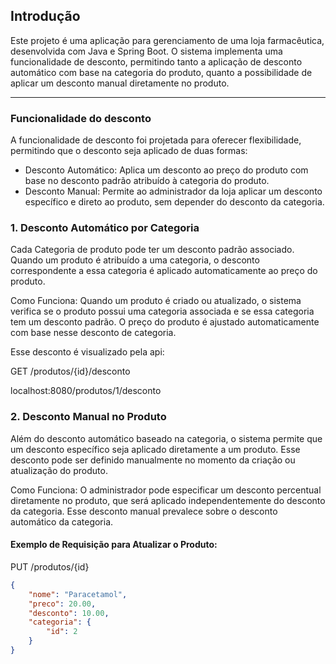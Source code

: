## Introdução
Este projeto é uma aplicação para gerenciamento de uma loja farmacêutica, desenvolvida com Java e Spring Boot. O sistema implementa uma funcionalidade de desconto, permitindo tanto a aplicação de desconto automático com base na categoria do produto, quanto a possibilidade de aplicar um desconto manual diretamente no produto.

---
### Funcionalidade do desconto

A funcionalidade de desconto foi projetada para oferecer flexibilidade, permitindo que o desconto seja aplicado de duas formas:

* Desconto Automático: Aplica um desconto ao preço do produto com base no desconto padrão atribuído à categoria do produto.
* Desconto Manual: Permite ao administrador da loja aplicar um desconto específico e direto ao produto, sem depender do desconto da categoria.

### 1. Desconto Automático por Categoria

Cada Categoria de produto pode ter um desconto padrão associado. Quando um produto é atribuído a uma categoria, o desconto correspondente a essa categoria é aplicado automaticamente ao preço do produto.

Como Funciona:
Quando um produto é criado ou atualizado, o sistema verifica se o produto possui uma categoria associada e se essa categoria tem um desconto padrão.
O preço do produto é ajustado automaticamente com base nesse desconto de categoria.

Esse desconto é visualizado pela api:

GET /produtos/{id}/desconto

localhost:8080/produtos/1/desconto

### 2. Desconto Manual no Produto
Além do desconto automático baseado na categoria, o sistema permite que um desconto específico seja aplicado diretamente a um produto. Esse desconto pode ser definido manualmente no momento da criação ou atualização do produto.

Como Funciona:
O administrador pode especificar um desconto percentual diretamente no produto, que será aplicado independentemente do desconto da categoria.
Esse desconto manual prevalece sobre o desconto automático da categoria.

#### Exemplo de Requisição para Atualizar o Produto:
PUT /produtos/{id}  
```json
{
    "nome": "Paracetamol",
    "preco": 20.00,
    "desconto": 10.00, 
    "categoria": {
        "id": 2  
    }
}
